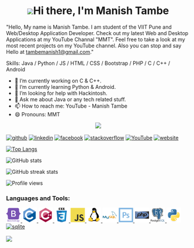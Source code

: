 <h1 align="center"><img src="https://media.giphy.com/media/hvRJCLFzcasrR4ia7z/giphy.gif" width="28">Hi there, I'm Manish Tambe</h1>

"Hello, My name is Manish Tambe. I am student of the VIIT Pune and Web/Desktop Application Developer. Check out my latest Web and Desktop Applications at my YouTube Channal "MMT". Feel free to take a look at my most recent projects on my YouTube channel. Also you can stop and say Hello at tambemanish1@gmail.com."

Skills: Java / Python / JS / HTML / CSS / Bootstrap / PHP / C / C++ / Android

- 🔭 I’m currently working on C & C++. 
- 🌱 I’m currently learning Python & Android. 
- 🤔 I’m looking for help with Hackintosh. 
- 💬 Ask me about Java or any tech related stuff. 
- 📫 How to reach me: YouTube - Manish Tambe 
- 😄 Pronouns: MMT 
<p align="center">
  <a href="https://github.com/DenverCoder1/readme-typing-svg"><img src="https://readme-typing-svg.herokuapp.com/?lines=2+%2B%20Web%20Application%20and%20Desktop%20Application%20developer;2+%2B%20years%20of%20experience;Being%20passionate%20and%20creative&center=true&width=600&height=45"></a>
</p>

[<img src='https://cdn.jsdelivr.net/npm/simple-icons@3.0.1/icons/github.svg' alt='github' height='40'>](https://github.com/manishtambe)  [<img src='https://cdn.jsdelivr.net/npm/simple-icons@3.0.1/icons/linkedin.svg' alt='linkedin' height='40'>](https://www.linkedin.com/in/manish-tambe-98b0b7187/)  [<img src='https://cdn.jsdelivr.net/npm/simple-icons@3.0.1/icons/facebook.svg' alt='facebook' height='40'>](https://www.facebook.com/100012403560609)  [<img src='https://cdn.jsdelivr.net/npm/simple-icons@3.0.1/icons/stackoverflow.svg' alt='stackoverflow' height='40'>](https://stackoverflow.com/users/manish-tambe)  [<img src='https://cdn.jsdelivr.net/npm/simple-icons@3.0.1/icons/youtube.svg' alt='YouTube' height='40'>](https://www.youtube.com/channel/UCNPxlLYIStgkjpd8gMJILQQ)  [<img src='https://cdn.jsdelivr.net/npm/simple-icons@3.0.1/icons/icloud.svg' alt='website' height='40'>](https://codersnation.netlify.app/contact.html)  


[![Top Langs](https://github-readme-stats.vercel.app/api/top-langs/?username=manishtambe&theme=radical)](https://github.com/anuraghazra/github-readme-stats)

![GitHub stats](https://github-readme-stats.vercel.app/api?username=manishtambe&show_icons=true&theme=radical)  

![GitHub streak stats](https://github-readme-streak-stats.herokuapp.com/?user=manishtambe&theme=radical)  

![Profile views](https://gpvc.arturio.dev/manishtambe)  
<h3 align="left">Languages and Tools:</h3>
<p align="left">  <a href="https://getbootstrap.com" target="_blank"> <img src="https://raw.githubusercontent.com/devicons/devicon/master/icons/bootstrap/bootstrap-plain-wordmark.svg" alt="bootstrap" width="40" height="40"/> </a> <a href="https://www.cprogramming.com/" target="_blank"> <img src="https://raw.githubusercontent.com/devicons/devicon/master/icons/c/c-original.svg" alt="c" width="40" height="40"/> </a> <a href="https://www.w3schools.com/cpp/" target="_blank"> <img src="https://raw.githubusercontent.com/devicons/devicon/master/icons/cplusplus/cplusplus-original.svg" alt="cplusplus" width="40" height="40"/> </a>  <a href="https://www.w3schools.com/css/" target="_blank"> <img src="https://raw.githubusercontent.com/devicons/devicon/master/icons/css3/css3-original-wordmark.svg" alt="css3" width="40" height="40"/> </a> <a href="https://developer.mozilla.org/en-US/docs/Web/JavaScript" target="_blank"> <img src="https://raw.githubusercontent.com/devicons/devicon/master/icons/javascript/javascript-original.svg" alt="javascript" width="40" height="40"/> </a> <a href="https://www.linux.org/" target="_blank"> <img src="https://raw.githubusercontent.com/devicons/devicon/master/icons/linux/linux-original.svg" alt="linux" width="40" height="40"/> </a> <a href="https://www.mysql.com/" target="_blank"> <img src="https://raw.githubusercontent.com/devicons/devicon/master/icons/mysql/mysql-original-wordmark.svg" alt="mysql" width="40" height="40"/> <a href="https://www.photoshop.com/en" target="_blank"> <img src="https://raw.githubusercontent.com/devicons/devicon/master/icons/photoshop/photoshop-line.svg" alt="photoshop" width="40" height="40"/> </a> <a href="https://www.php.net" target="_blank"> <img src="https://raw.githubusercontent.com/devicons/devicon/master/icons/php/php-original.svg" alt="php" width="40" height="40"/> </a> <a href="https://www.postgresql.org" target="_blank"> <img src="https://raw.githubusercontent.com/devicons/devicon/master/icons/postgresql/postgresql-original-wordmark.svg" alt="postgresql" width="40" height="40"/> </a> <a href="https://www.python.org" target="_blank"> <img src="https://raw.githubusercontent.com/devicons/devicon/master/icons/python/python-original.svg" alt="python" width="40" height="40"/> </a> <a href="https://www.sqlite.org/" target="_blank"> <img src="https://www.vectorlogo.zone/logos/sqlite/sqlite-icon.svg" alt="sqlite" width="40" height="40"/> </a>
<br><br><img src="https://media.giphy.com/media/jpVnC65DmYeyRL4LHS/giphy.gif" width="20%">
